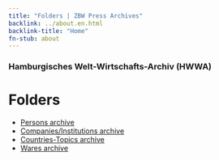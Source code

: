 ```yaml
---
title: "Folders | ZBW Press Archives"
backlink: ../about.en.html
backlink-title: "Home"
fn-stub: about
---
```


### Hamburgisches Welt-Wirtschafts-Archiv (HWWA)
# Folders

* [Persons archive](pe/about.en.html)
* [Companies/Institutions archive](co/about.en.html)
* [Countries-Topics archive](sh/about.en.html)
* [Wares archive](wa/about.en.html)
